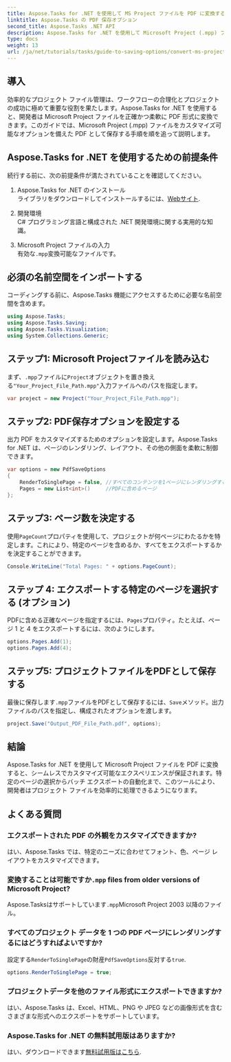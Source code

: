 ```yaml
---
title: Aspose.Tasks for .NET を使用して MS Project ファイルを PDF に変換する
linktitle: Aspose.Tasks の PDF 保存オプション
second_title: Aspose.Tasks .NET API
description: Aspose.Tasks for .NET を使用して Microsoft Project (.mpp) ファイルを PDF に変換する方法を学びます。このステップ バイ ステップ ガイドに従って、PDF 出力をカスタマイズし、特定のページを選択し、バッチ変換を自動化します。
type: docs
weight: 13
url: /ja/net/tutorials/tasks/guide-to-saving-options/convert-ms-project-files-to-pdf/
---
```

## 導入

効率的なプロジェクト ファイル管理は、ワークフローの合理化とプロジェクトの成功に極めて重要な役割を果たします。Aspose.Tasks for .NET を使用すると、開発者は Microsoft Project ファイルを正確かつ柔軟に PDF 形式に変換できます。このガイドでは、Microsoft Project (.mpp) ファイルをカスタマイズ可能なオプションを備えた PDF として保存する手順を順を追って説明します。

## Aspose.Tasks for .NET を使用するための前提条件

続行する前に、次の前提条件が満たされていることを確認してください。

1. Aspose.Tasks for .NET のインストール  
   ライブラリをダウンロードしてインストールするには、[Webサイト](https://releases.aspose.com/tasks/net/).

2. 開発環境  
   C# プログラミング言語と構成された .NET 開発環境に関する実用的な知識。

3. Microsoft Project ファイルの入力  
   有効な`.mpp`変換可能なファイルです。

## 必須の名前空間をインポートする

コーディングする前に、Aspose.Tasks 機能にアクセスするために必要な名前空間を含めます。 

```csharp
using Aspose.Tasks;
using Aspose.Tasks.Saving;
using Aspose.Tasks.Visualization;
using System.Collections.Generic;
```

## ステップ1: Microsoft Projectファイルを読み込む

まず、`.mpp`ファイルに`Project`オブジェクトを置き換える`"Your_Project_File_Path.mpp"`入力ファイルへのパスを指定します。

```csharp
var project = new Project("Your_Project_File_Path.mpp");
```

## ステップ2: PDF保存オプションを設定する

出力 PDF をカスタマイズするためのオプションを設定します。Aspose.Tasks for .NET は、ページのレンダリング、レイアウト、その他の側面を柔軟に制御できます。

```csharp
var options = new PdfSaveOptions
{
    RenderToSinglePage = false, //すべてのコンテンツを1ページにレンダリングするかどうか
    Pages = new List<int>()     //PDFに含めるページ
};
```

## ステップ3: ページ数を決定する

使用`PageCount`プロパティを使用して、プロジェクトが何ページにわたるかを特定します。これにより、特定のページを含めるか、すべてをエクスポートするかを決定することができます。

```csharp
Console.WriteLine("Total Pages: " + options.PageCount);
```

## ステップ 4: エクスポートする特定のページを選択する (オプション)

PDFに含める正確なページを指定するには、`Pages`プロパティ。たとえば、ページ 1 と 4 をエクスポートするには、次のようにします。

```csharp
options.Pages.Add(1);
options.Pages.Add(4);
```

## ステップ5: プロジェクトファイルをPDFとして保存する

最後に保存します`.mpp`ファイルをPDFとして保存するには、`Save`メソッド。出力ファイルのパスを指定し、構成されたオプションを渡します。

```csharp
project.Save("Output_PDF_File_Path.pdf", options);
```

## 結論

Aspose.Tasks for .NET を使用して Microsoft Project ファイルを PDF に変換すると、シームレスでカスタマイズ可能なエクスペリエンスが保証されます。特定のページの選択からバッチ エクスポートの自動化まで、このツールにより、開発者はプロジェクト ファイルを効率的に処理できるようになります。

## よくある質問

### エクスポートされた PDF の外観をカスタマイズできますか?
はい、Aspose.Tasks では、特定のニーズに合わせてフォント、色、ページ レイアウトをカスタマイズできます。

### 変換することは可能ですか`.mpp` files from older versions of Microsoft Project?
Aspose.Tasksはサポートしています`.mpp`Microsoft Project 2003 以降のファイル。

### すべてのプロジェクト データを 1 つの PDF ページにレンダリングするにはどうすればよいですか?
設定する`RenderToSinglePage`の財産`PdfSaveOptions`反対する`true`.

```csharp
options.RenderToSinglePage = true;
```

### プロジェクトデータを他のファイル形式にエクスポートできますか?
はい、Aspose.Tasks は、Excel、HTML、PNG や JPEG などの画像形式を含むさまざまな形式へのエクスポートをサポートしています。

### Aspose.Tasks for .NET の無料試用版はありますか?
はい、ダウンロードできます[無料試用版はこちら](https://releases.aspose.com/).
